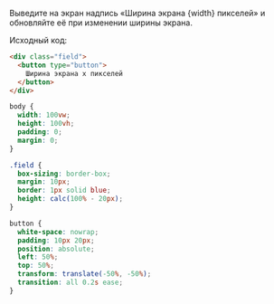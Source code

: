 Выведите на экран надпись «Ширина экрана {width} пикселей» и обновляйте её при изменении ширины экрана.

Исходный код:

```HTML
<div class="field">
  <button type="button">
    Ширина экрана x пикселей
  </button>
</div>
```

```CSS
body {
  width: 100vw;
  height: 100vh;
  padding: 0;
  margin: 0;
}

.field {
  box-sizing: border-box;
  margin: 10px;
  border: 1px solid blue;
  height: calc(100% - 20px);
}

button {
  white-space: nowrap;
  padding: 10px 20px;
  position: absolute;
  left: 50%;
  top: 50%;
  transform: translate(-50%, -50%);
  transition: all 0.2s ease;
}
```

